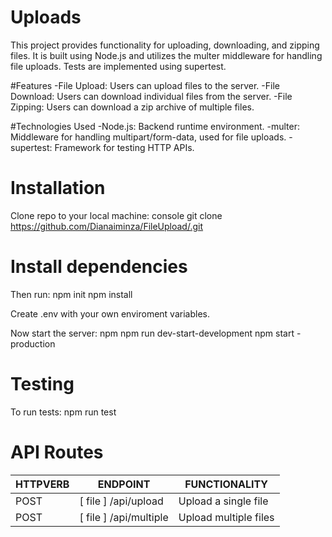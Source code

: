  # Uploads
 This project provides functionality for uploading, downloading, and zipping files. It is built using Node.js and utilizes the multer middleware for handling file uploads. Tests are implemented using supertest.

#Features
-File Upload: Users can upload files to the server.
-File Download: Users can download individual files from the server.
-File Zipping: Users can download a zip archive of multiple files.

#Technologies Used
-Node.js: Backend runtime environment.
-multer: Middleware for handling multipart/form-data, used for file uploads.
-supertest: Framework for testing HTTP APIs.

 # Installation
 Clone repo to your local machine: 
 console git clone https://github.com/Dianaiminza/FileUpload/.git 
 
 # Install dependencies 

 Then run: npm init npm install 
 
 Create .env with your own enviroment variables. 
 
 Now start the server: npm npm run dev-start-development npm start - production
 
  # Testing
  To run tests: npm run test
  
   # API Routes
   HTTPVERB   | ENDPOINT      |FUNCTIONALITY
------------- | ------------- |-------------
 POST         | [ file ] /api/upload   |Upload a single file
POST          | [ file ] /api/multiple|Upload multiple files
 
 
